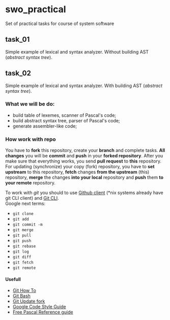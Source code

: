 # swo_practical
Set of practical tasks for course of system software


## task_01
Simple example of lexical and syntax analyzer. Without building AST (*abstract syntax tree*).


## task_02
Simple example of lexical and syntax analyzer. With building AST (*abstract syntax tree*).

### What we will be do:
- build table of lexemes, scanner of Pascal's code;
- build abstract syntax tree, parser of Pascal's code;
- generate assembler-like code;


### How work with repo
You have to **fork** this repository, create your **branch** and complete tasks. **All changes** you will be **commit** and **push** in your **forked repository**.
After you make sure that everything works, you send **pull request** to **this** repository.  
For updating (synchronize) your copy (fork) repository, you have to **set upstream** to this repository, **fetch** changes **from the upstream** (this) repository, **merge** the changes **into your local** repository and **push** them **to your remote** repository.

To work with *git* you should to use [Github client](https://desktop.github.com/) (*nix systems already have git CLI client) and [Git CLI](https://gitforwindows.org/).  
Google next terms:
- `git clone`
- `git add `
- `git commit -m`
- `git merge`
- `git pull`
- `git push`
- `git rebase`
- `git log`
- `git diff`
- `git fetch`
- `git remote`


#### Usefull
- [Git How To](https://githowto.com/ru/setup)
- [Git Bash](https://gitforwindows.org/)
- [Git Update fork](https://help.github.com/en/articles/syncing-a-fork)
- [Google Code Style Guide](https://google.github.io/styleguide/cppguide.html)
- [Free Pascal Reference guide](https://www.freepascal.org/docs-html/current/ref/ref.html)
